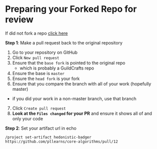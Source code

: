 # Preparing your Forked Repo for review

If did not fork a repo [click here](/Learning_Guide/Review/initial-repo.md)

**Step 1**: Make a pull request back to the original repository

1. Go to your repository on GitHub
2. Click `New pull request`
3. Ensure that the `base fork` is pointed to the original repo
   - which is probably a GuildCrafts repo
4. Ensure the base is `master`
5. Ensure the `head fork` is your fork
6. Ensure that you compare the branch with all of your work \(hopefully master\)
  - if you did your work in a non-master branch, use that branch
7. Click  `Create pull request`
8. **Look at the `Files changed` for your PR** and ensure it shows all of and only your code

**Step 2**: Set your artifact url in echo

```
/project set-artifact hedonistic-badger https://github.com/pllearns/core-algorithms/pull/12
```
